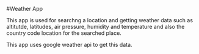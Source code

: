 #Weather App


This app is used for searchng a location and getting weather data such as  altitutde, latitudes, air pressure, humidity and temperature and
also the country code location for the searched place.

This app uses google weather api to get this data.
